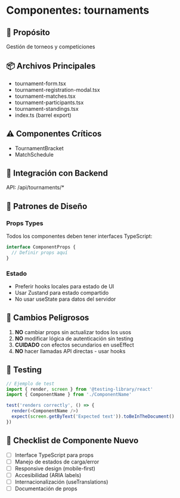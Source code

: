 # Componentes: tournaments

## 📁 Propósito
Gestión de torneos y competiciones

## 📦 Archivos Principales
- tournament-form.tsx
- tournament-registration-modal.tsx
- tournament-matches.tsx
- tournament-participants.tsx
- tournament-standings.tsx
- index.ts (barrel export)

## ⚠️ Componentes Críticos
- TournamentBracket
- MatchSchedule

## 🔌 Integración con Backend
API: /api/tournaments/*

## 🎨 Patrones de Diseño

### Props Types
Todos los componentes deben tener interfaces TypeScript:
```typescript
interface ComponentProps {
  // Definir props aquí
}
```

### Estado
- Preferir hooks locales para estado de UI
- Usar Zustand para estado compartido
- No usar useState para datos del servidor

## 🚨 Cambios Peligrosos

1. **NO** cambiar props sin actualizar todos los usos
2. **NO** modificar lógica de autenticación sin testing
3. **CUIDADO** con efectos secundarios en useEffect
4. **NO** hacer llamadas API directas - usar hooks

## 🧪 Testing

```typescript
// Ejemplo de test
import { render, screen } from '@testing-library/react'
import { ComponentName } from './ComponentName'

test('renders correctly', () => {
  render(<ComponentName />)
  expect(screen.getByText('Expected text')).toBeInTheDocument()
})
```

## 📝 Checklist de Componente Nuevo

- [ ] Interface TypeScript para props
- [ ] Manejo de estados de carga/error
- [ ] Responsive design (mobile-first)
- [ ] Accesibilidad (ARIA labels)
- [ ] Internacionalización (useTranslations)
- [ ] Documentación de props
